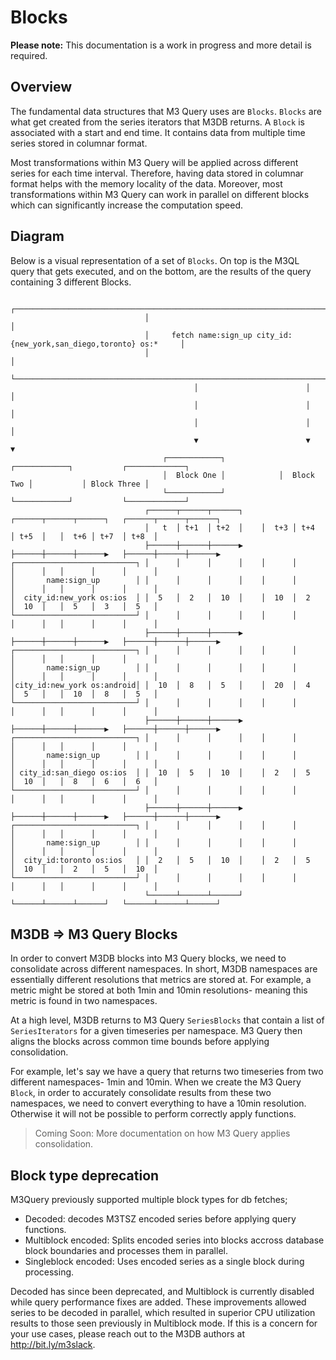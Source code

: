 # Blocks

**Please note:** This documentation is a work in progress and more detail is required.

## Overview

The fundamental data structures that M3 Query uses are `Blocks`. `Blocks` are what get created from the series iterators that M3DB returns. A `Block` is associated with a start and end time. It contains data from multiple time series stored in columnar format.

Most transformations within M3 Query will be applied across different series for each time interval. Therefore, having data stored in columnar format helps with the memory locality of the data. Moreover, most transformations within M3 Query can work in parallel on different blocks which can significantly increase the computation speed.

## Diagram

Below is a visual representation of a set of `Blocks`. On top is the M3QL query that gets executed, and on the bottom, are the results of the query containing 3 different Blocks.

```
                              ┌───────────────────────────────────────────────────────────────────────┐
                              │                                                                       │
                              │     fetch name:sign_up city_id:{new_york,san_diego,toronto} os:*     │
                              │                                                                       │
                              └───────────────────────────────────────────────────────────────────────┘
                                         │                        │                         │
                                         │                        │                         │
                                         │                        │                         │
                                         ▼                        ▼                         ▼
                                  ┌────────────┐            ┌────────────┐           ┌─────────────┐
                                  │  Block One │            │  Block Two │           │ Block Three │
                                  └────────────┘            └────────────┘           └─────────────┘
                              ┌──────┬──────┬──────┐    ┌──────┬──────┬──────┐   ┌──────┬──────┬──────┐
                              │   t  │ t+1  │ t+2  │    │  t+3 │ t+4  │ t+5  │   │  t+6 │ t+7  │ t+8  │
                              ├──────┼──────┼──────▶    ├──────┼──────┼──────▶   ├──────┼──────┼──────▶
┌───────────────────────────┐ │      │      │      │    │      │      │      │   │      │      │      │
│       name:sign_up        │ │      │      │      │    │      │      │      │   │      │      │      │
│  city_id:new_york os:ios  │ │  5   │  2   │  10  │    │  10  │  2   │  10  │   │  5   │  3   │  5   │
└───────────────────────────┘ │      │      │      │    │      │      │      │   │      │      │      │
                              ├──────┼──────┼──────▶    ├──────┼──────┼──────▶   ├──────┼──────┼──────▶
┌───────────────────────────┐ │      │      │      │    │      │      │      │   │      │      │      │
│       name:sign_up        │ │      │      │      │    │      │      │      │   │      │      │      │
│city_id:new_york os:android│ │  10  │  8   │  5   │    │  20  │  4   │  5   │   │  10  │  8   │  5   │
└───────────────────────────┘ │      │      │      │    │      │      │      │   │      │      │      │
                              ├──────┼──────┼──────▶    ├──────┼──────┼──────▶   ├──────┼──────┼──────▶
┌───────────────────────────┐ │      │      │      │    │      │      │      │   │      │      │      │
│       name:sign_up        │ │      │      │      │    │      │      │      │   │      │      │      │
│ city_id:san_diego os:ios  │ │  10  │  5   │  10  │    │  2   │  5   │  10  │   │  8   │  6   │  6   │
└───────────────────────────┘ │      │      │      │    │      │      │      │   │      │      │      │
                              ├──────┼──────┼──────▶    ├──────┼──────┼──────▶   ├──────┼──────┼──────▶
┌───────────────────────────┐ │      │      │      │    │      │      │      │   │      │      │      │
│       name:sign_up        │ │      │      │      │    │      │      │      │   │      │      │      │
│  city_id:toronto os:ios   │ │  2   │  5   │  10  │    │  2   │  5   │  10  │   │  2   │  5   │  10  │
└───────────────────────────┘ │      │      │      │    │      │      │      │   │      │      │      │
                              └──────┴──────┴──────┘    └──────┴──────┴──────┘   └──────┴──────┴──────┘
```

## M3DB => M3 Query Blocks

In order to convert M3DB blocks into M3 Query blocks, we need to consolidate across different namespaces. In short, M3DB namespaces are essentially different resolutions that metrics are stored at. For example, a metric might be stored at both 1min and 10min resolutions- meaning this metric is found in two namespaces.

At a high level, M3DB returns to M3 Query `SeriesBlocks` that contain a list of `SeriesIterators` for a given timeseries per namespace. M3 Query then aligns the blocks across common time bounds before applying consolidation.

For example, let's say we have a query that returns two timeseries from two different namespaces- 1min and 10min. When we create the M3 Query `Block`, in order to accurately consolidate results from these two namespaces, we need to convert everything to have a 10min resolution. Otherwise it will not be possible to perform correctly apply functions.

> Coming Soon: More documentation on how M3 Query applies consolidation.

## Block type deprecation

M3Query previously supported multiple block types for db fetches;

- Decoded: decodes M3TSZ encoded series before applying query functions.
- Multiblock encoded: Splits encoded series into blocks accross database block boundaries and processes them in parallel.
- Singleblock encoded: Uses encoded series as a single block during processing.

Decoded has since been deprecated, and Multiblock is currently disabled while query performance fixes are added. These improvements allowed series to be decoded in parallel, which resulted in superior CPU utilization results to those seen previously in Multiblock mode. If this is a concern for your use cases, please reach out to the M3DB authors at http://bit.ly/m3slack.
